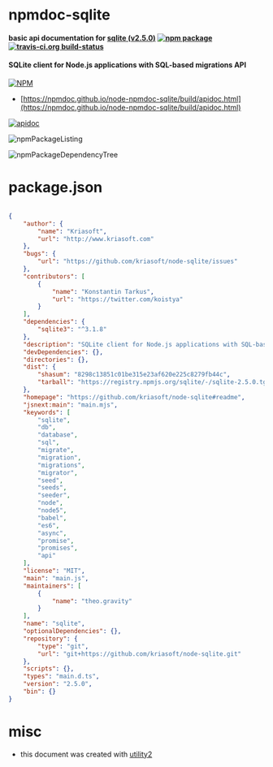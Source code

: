 # npmdoc-sqlite

#### basic api documentation for  [sqlite (v2.5.0)](https://github.com/kriasoft/node-sqlite#readme)  [![npm package](https://img.shields.io/npm/v/npmdoc-sqlite.svg?style=flat-square)](https://www.npmjs.org/package/npmdoc-sqlite) [![travis-ci.org build-status](https://api.travis-ci.org/npmdoc/node-npmdoc-sqlite.svg)](https://travis-ci.org/npmdoc/node-npmdoc-sqlite)

#### SQLite client for Node.js applications with SQL-based migrations API

[![NPM](https://nodei.co/npm/sqlite.png?downloads=true&downloadRank=true&stars=true)](https://www.npmjs.com/package/sqlite)

- [https://npmdoc.github.io/node-npmdoc-sqlite/build/apidoc.html](https://npmdoc.github.io/node-npmdoc-sqlite/build/apidoc.html)

[![apidoc](https://npmdoc.github.io/node-npmdoc-sqlite/build/screenCapture.buildCi.browser.%252Ftmp%252Fbuild%252Fapidoc.html.png)](https://npmdoc.github.io/node-npmdoc-sqlite/build/apidoc.html)

![npmPackageListing](https://npmdoc.github.io/node-npmdoc-sqlite/build/screenCapture.npmPackageListing.svg)

![npmPackageDependencyTree](https://npmdoc.github.io/node-npmdoc-sqlite/build/screenCapture.npmPackageDependencyTree.svg)



# package.json

```json

{
    "author": {
        "name": "Kriasoft",
        "url": "http://www.kriasoft.com"
    },
    "bugs": {
        "url": "https://github.com/kriasoft/node-sqlite/issues"
    },
    "contributors": [
        {
            "name": "Konstantin Tarkus",
            "url": "https://twitter.com/koistya"
        }
    ],
    "dependencies": {
        "sqlite3": "^3.1.8"
    },
    "description": "SQLite client for Node.js applications with SQL-based migrations API",
    "devDependencies": {},
    "directories": {},
    "dist": {
        "shasum": "8298c13851c01be315e23af620e225c8279fb44c",
        "tarball": "https://registry.npmjs.org/sqlite/-/sqlite-2.5.0.tgz"
    },
    "homepage": "https://github.com/kriasoft/node-sqlite#readme",
    "jsnext:main": "main.mjs",
    "keywords": [
        "sqlite",
        "db",
        "database",
        "sql",
        "migrate",
        "migration",
        "migrations",
        "migrator",
        "seed",
        "seeds",
        "seeder",
        "node",
        "node5",
        "babel",
        "es6",
        "async",
        "promise",
        "promises",
        "api"
    ],
    "license": "MIT",
    "main": "main.js",
    "maintainers": [
        {
            "name": "theo.gravity"
        }
    ],
    "name": "sqlite",
    "optionalDependencies": {},
    "repository": {
        "type": "git",
        "url": "git+https://github.com/kriasoft/node-sqlite.git"
    },
    "scripts": {},
    "types": "main.d.ts",
    "version": "2.5.0",
    "bin": {}
}
```



# misc
- this document was created with [utility2](https://github.com/kaizhu256/node-utility2)
